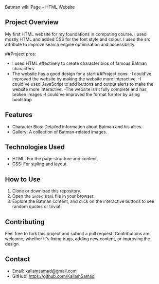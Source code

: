  Batman wiki Page – HTML Website

## Project Overview
My first HTML website for my foundations in computing course. I used mostly HTML and added CSS for the font style and colour. I used the src attribute to improve search engine optimisation and accessibility.  

##Project pros: 
- I used HTML effectively to create character bios of famous Batman characters
- The website has a good design for a start
##Project cons: 
-I could've improved the website by making the website more interactive. 
-I could've used JavaScript to add buttons and output alerts to make the website more interactive. 
-The website isn't fully complete and has broken images
-I could've improved the format furhter by using bootstrap 

## Features
- Character Bios: Detailed information about Batman and his allies.
- Gallery: A collection of Batman-related images.

## Technologies Used
- HTML: For the page structure and content.
- CSS: For styling and layout.

## How to Use
1. Clone or download this repository.
2. Open the `index.html` file in your browser.
3. Explore the Batman content, and click on the interactive buttons to see random quotes or trivia!


## Contributing
Feel free to fork this project and submit a pull request. Contributions are welcome, whether it's fixing bugs, adding new content, or improving the design.

## Contact
- Email: kallamsamad@gmail.com
- GitHub: https://github.com/KallamSamad
